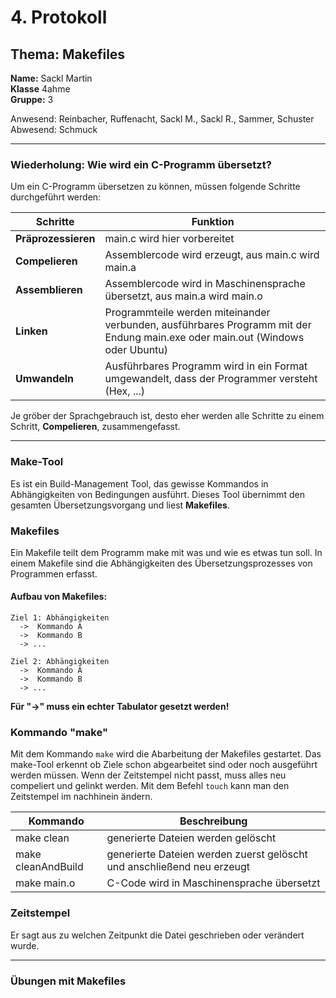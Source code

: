 # 4. Protokoll  
## Thema: Makefiles  
**Name:** Sackl Martin   
**Klasse** 4ahme    
**Gruppe:** 3

Anwesend: Reinbacher, Ruffenacht, Sackl M., Sackl R., Sammer, Schuster   
Abwesend: Schmuck  
*******************************************************************************************************************************************  
### Wiederholung: Wie wird ein C-Programm übersetzt?  
Um ein C-Programm übersetzen zu können, müssen folgende Schritte durchgeführt werden:  

Schritte | Funktion  
------- | --------  
**Präprozessieren** | main.c wird hier vorbereitet  
**Compelieren** | Assemblercode wird erzeugt, aus main.c wird main.a    
**Assemblieren** | Assemblercode wird in Maschinensprache übersetzt, aus main.a wird main.o  
**Linken** | Programmteile werden miteinander verbunden, ausführbares Programm mit der Endung main.exe oder main.out (Windows oder Ubuntu)  
**Umwandeln** | Ausführbares Programm wird in ein Format umgewandelt, dass der Programmer versteht (Hex, ...)    

Je gröber der Sprachgebrauch ist, desto eher werden alle Schritte zu einem Schritt, **Compelieren**, zusammengefasst.  
*******************************************************************************************************************************************  
### Make-Tool  
Es ist ein Build-Management Tool, das gewisse Kommandos in Abhängigkeiten von Bedingungen ausführt. Dieses Tool übernimmt den gesamten Übersetzungsvorgang und liest **Makefiles**.  

### Makefiles  
Ein Makefile teilt dem Programm make mit was und wie es etwas tun soll. In einem Makefile sind die Abhängigkeiten des Übersetzungsprozesses von Programmen erfasst.  
#### Aufbau von Makefiles:  
```  
Ziel 1: Abhängigkeiten  
  ->  Kommando A  
  ->  Kommando B  
  -> ...  

Ziel 2: Abhängigkeiten  
  ->  Kommando A  
  ->  Kommando B  
  -> ...  
```  
**Für "->" muss ein echter Tabulator gesetzt werden!**  

### Kommando "make"  
Mit dem Kommando `make` wird die Abarbeitung der Makefiles gestartet. Das make-Tool erkennt ob Ziele schon abgearbeitet sind oder noch ausgeführt werden müssen. Wenn der Zeitstempel nicht passt, muss alles neu compeliert und gelinkt werden. Mit dem Befehl `touch` kann man den Zeitstempel im nachhinein ändern.  

Kommando | Beschreibung  
-------- | ------------  
make clean | generierte Dateien werden gelöscht  
make cleanAndBuild | generierte Dateien werden zuerst gelöscht und anschließend neu erzeugt  
make main.o | C-Code wird in Maschinensprache übersetzt    

### Zeitstempel  
Er sagt aus zu welchen Zeitpunkt die Datei geschrieben oder verändert wurde.  
*************************************  
### Übungen mit Makefiles  
